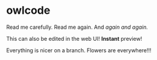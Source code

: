 # owlcode

Read me carefully.
Read me again.
And *again and again.*

This can also be edited in the web UI! **Instant** preview!

Everything is nicer on a branch.
Flowers are everywhere!!!


